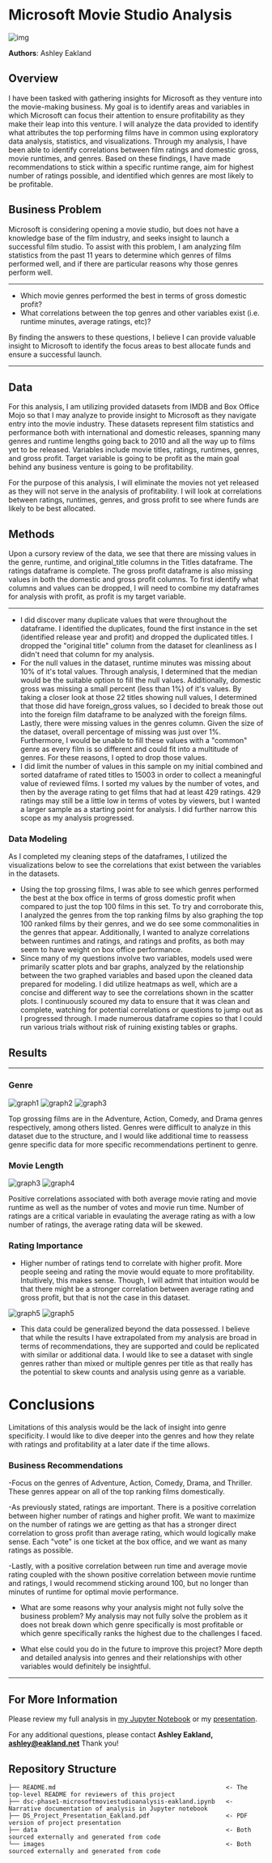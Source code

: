 
# Microsoft Movie Studio Analysis

![img](./images/director_shot.jpeg)

**Authors**: Ashley Eakland


## Overview

I have been tasked with gathering insights for Microsoft as they venture into the movie-making business. My goal is to identify areas and variables in which Microsoft can focus their attention to ensure profitability as they make their leap into this venture. I will analyze the data provided to identify what attributes the top performing films have in common using exploratory data analysis, statistics, and visualizations. Through my analysis, I have been able to identify correlations between film ratings and domestic gross, movie runtimes, and genres. Based on these findings, I have made recommendations to stick within a specific runtime range, aim for highest number of ratings possible, and identified which genres are most likely to be profitable.  

## Business Problem

Microsoft is considering opening a movie studio, but does not have a knowledge base of the film industry, and seeks insight to launch a successful film studio. To assist with this problem, I am analyzing film statistics from the past 11 years to determine which genres of films performed well, and if there are particular reasons why those genres perform well.
***
* Which movie genres performed the best in terms of gross domestic profit?
* What correlations between the top genres and other variables exist (i.e. runtime minutes, average ratings, etc)?

By finding the answers to these questions, I believe I can provide valuable insight to Microsoft to identify the focus areas to best allocate funds and ensure a successful launch.
***

## Data

For this analysis, I am utilizing provided datasets from IMDB and Box Office Mojo so that I may analyze to provide insight to Microsoft as they navigate entry into the movie industry. These datasets represent film statistics and performance both with international and domestic releases, spanning many genres and runtime lengths going back to 2010 and all the way up to films yet to be released. Variables include movie titles, ratings, runtimes, genres, and gross profit. Target variable is going to be profit as the main goal behind any business venture is going to be profitability. 

For the purpose of this analysis, I will eliminate the movies not yet released as they will not serve in the analysis of profitability. I will look at correlations between ratings, runtimes, genres, and gross profit to see where funds are likely to be best allocated.


## Methods

Upon a cursory review of the data, we see that there are missing values in the genre, runtime, and original_title columns in the Titles dataframe. The ratings dataframe is complete. The gross profit dataframe is also missing values in both the domestic and gross profit columns. To first identify what columns and values can be dropped, I will need to combine my dataframes for analysis with profit, as profit is my target variable.

***

* I did discover many duplicate values that were throughout the dataframe. I identified the duplicates, found the first instance in the set (identified release year and profit) and dropped the duplicated titles. I dropped the "original title" column from the dataset for cleanliness as I didn't need that column for my analysis.
* For the null values in the dataset, runtime minutes was missing about 10% of it's total values. Through analysis, I determined that the median would be the suitable option to fill the null values. Additionally, domestic gross was missing a small percent (less than 1%) of it's values. By taking a closer look at those 22 titles showing null values, I determined that those did have foreign_gross values, so I decided to break those out into the foreign film dataframe to be analyzed with the foreign films. Lastly, there were missing values in the genres column. Given the size of the dataset, overall percentage of missing was just over 1%. Furthermore, I would be unable to fill these values with a "common" genre as every film is so different and could fit into a multitude of genres. For these reasons, I opted to drop those values.
* I did limit the number of values in this sample on my initial combined and sorted dataframe of rated titles to 15003 in order to collect a meaningful value of reviewed films. I sorted my values by the number of votes, and then by the average rating to get films that had at least 429 ratings. 429 ratings may still be a little low in terms of votes by viewers, but I wanted a larger sample as a starting point for analysis. I did further narrow this scope as my analysis progressed.

### Data Modeling
As I completed my cleaning steps of the dataframes, I utilized the visualizations below to see the correlations that exist between the variables in the datasets.

* Using the top grossing films, I was able to see which genres performed the best at the box office in terms of gross domestic profit when compared to just the top 100 films in this set. To try and corroborate this, I analyzed the genres from the top ranking films by also graphing the top 100 ranked films by their genres, and we do see some commonalities in the genres that appear. Additionally, I wanted to analyze correlations between runtimes and ratings, and ratings and profits, as both may seem to have weight on box office performance.
* Since many of my questions involve two variables, models used were primarily scatter plots and bar graphs, analyzed by the relationship between the two graphed variables and based upon the cleaned data prepared for modeling. I did utilize heatmaps as well, which are a concise and different way to see the correlations shown in the scatter plots.
I continuously scoured my data to ensure that it was clean and complete, watching for potential correlations or questions to jump out as I progressed through. I made numerous dataframe copies so that I could run various trials without risk of ruining existing tables or graphs.


## Results

***

### Genre
![graph1](./images/top_grossing_genres.png)
![graph2](./images/top_ranking_genres.png)
![graph3](./images/most_rated_genres.png)

Top grossing films are in the Adventure, Action, Comedy, and Drama genres respectively, among others listed. Genres were difficult to analyze in this dataset due to the structure, and I would like additional time to reassess genre specific data for more specific recommendations pertinent to genre.

### Movie Length
![graph3](./images/avg_rating_runtime.png)
![graph4](./images/num_votes_runtime.png)

Positive correlations associated with both average movie rating and movie runtime as well as the number of votes and movie run time.  Number of ratings are a critical variable in evaulating the average rating as with a low number of ratings, the average rating data will be skewed. 

### Rating Importance
* Higher number of ratings tend to correlate with higher profit. More people seeing and rating the movie would equate to more profitability. Intuitively, this makes sense. Though, I will admit that intuition would be that there might be a stronger correlation between average rating and gross profit, but that is not the case in this dataset.

![graph5](./images/heat_map_profit.png)
![graph5](./images/num_ratings_profit.png)

* This data could be generalized beyond the data possessed. I believe that while the results I have extrapolated from my analysis are broad in terms of recommendations, they are supported and could be replicated with similar or additional data. I would like to see a dataset with single genres rather than mixed or multiple genres per title as that really has the potential to skew counts and analysis using genre as a variable.

# Conclusions
Limitations of this analysis would be the lack of insight into genre specificity. I would like to dive deeper into the genres and how they relate with ratings and profitability at a later date if the time allows. 

### Business Recommendations
 -Focus on the genres of Adventure, Action, Comedy, Drama, and Thriller. These genres appear on all of the top ranking films domestically.
 
 -As previously stated, ratings are important. There is a positive correlation between higher number of ratings and higher profit. We want to maximize on the number of ratings we are getting as that has a stronger direct correlation to gross profit than average rating, which would logically make sense. Each "vote" is one ticket at the box office, and we want as many ratings as possible.
 
 -Lastly, with a positive correlation between run time and average movie rating coupled with the shown positive correlation between movie runtime and ratings, I would recommend sticking around 100, but no longer than minutes of runtime for optimal movie performance. 
 
* What are some reasons why your analysis might not fully solve the business problem? 
    My analysis may not fully solve the problem as it does not break down which genre specifically is most profitable or which genre specifically ranks the highest due to the challenges I faced.

* What else could you do in the future to improve this project?
     More depth and detailed analysis into genres and their relationships with other variables would definitely be insightful.
***

## For More Information

Please review my full analysis in [my Jupyter Notebook](./dsc-phase1project-microsoftmoviestudioanalysis-eakland.ipynb) or my [presentation](./DS_Project_Presentation_Eakland.pdf).

For any additional questions, please contact **Ashley Eakland, ashley@eakland.net** Thank you!

## Repository Structure

```
├── README.md                                               <- The top-level README for reviewers of this project
├── dsc-phase1-microsoftmoviestudioanalysis-eakland.ipynb   <- Narrative documentation of analysis in Jupyter notebook
├── DS_Project_Presentation_Eakland.pdf                     <- PDF version of project presentation
├── data                                                    <- Both sourced externally and generated from code
└── images                                                  <- Both sourced externally and generated from code
```

